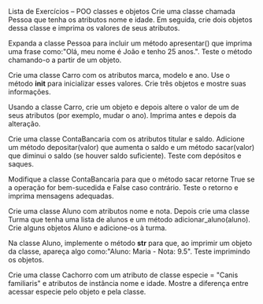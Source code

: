 Lista de Exercícios – POO classes e objetos
Crie uma classe chamada Pessoa que tenha os atributos nome e idade. Em seguida, crie dois objetos dessa classe e imprima os valores de seus atributos.

Expanda a classe Pessoa para incluir um método apresentar() que imprima uma frase como:"Olá, meu nome é João e tenho 25 anos.". Teste o método chamando-o a partir de um objeto.

Crie uma classe Carro com os atributos marca, modelo e ano. Use o método __init__ para inicializar esses valores. Crie três objetos e mostre suas informações.

Usando a classe Carro, crie um objeto e depois altere o valor de um de seus atributos (por exemplo, mudar o ano). Imprima antes e depois da alteração.

Crie uma classe ContaBancaria com os atributos titular e saldo. Adicione um método depositar(valor) que aumenta o saldo e um método sacar(valor) que diminui o saldo (se houver saldo suficiente). Teste com depósitos e saques.

Modifique a classe ContaBancaria para que o método sacar retorne True se a operação for bem-sucedida e False caso contrário. Teste o retorno e imprima mensagens adequadas.

Crie uma classe Aluno com atributos nome e nota. Depois crie uma classe Turma que tenha uma lista de alunos e um método adicionar_aluno(aluno). Crie alguns objetos Aluno e adicione-os à turma.

Na classe Aluno, implemente o método __str__ para que, ao imprimir um objeto da classe, apareça algo como:"Aluno: Maria - Nota: 9.5". Teste imprimindo os objetos.

Crie uma classe Cachorro com um atributo de classe especie = "Canis familiaris" e atributos de instância nome e idade. Mostre a diferença entre acessar especie pelo objeto e pela classe.